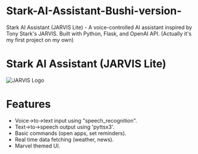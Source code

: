# Stark-AI-Assistant-Bushi-version-
Stark AI Assistant (JARVIS Lite) - A voice-controlled AI assistant inspired by Tony Stark's JARVIS. Built with Python, Flask, and OpenAI API.  (Actually it's my first project on my own)
# Stark AI Assistant (JARVIS Lite)  

![JARVIS Logo](https://www.pngegg.com/en/png-nlpql)  



# Features  
- Voice->to->text input using "speech_recognition".  
- Text->to->speech output using 'pyttsx3'.  
- Basic commands (open apps, set reminders).  
- Real time data fetching (weather, news).  
- Marvel themed UI.  
